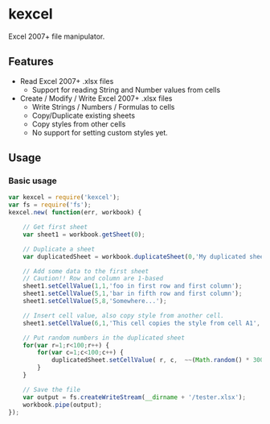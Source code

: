 kexcel
======

Excel 2007+ file manipulator.

Features
--------
 * Read Excel 2007+ .xlsx files
   * Support for reading String and Number values from cells
 * Create / Modify / Write Excel 2007+ .xlsx files
   * Write Strings / Numbers / Formulas to cells
   * Copy/Duplicate existing sheets
   * Copy styles from other cells
   * No support for setting custom styles yet.

Usage
-----

### Basic usage

```javascript
var kexcel = require('kexcel');
var fs = require('fs');
kexcel.new( function(err, workbook) {

    // Get first sheet
    var sheet1 = workbook.getSheet(0);

    // Duplicate a sheet
    var duplicatedSheet = workbook.duplicateSheet(0,'My duplicated sheet');

    // Add some data to the first sheet
    // Caution!! Row and column are 1-based
    sheet1.setCellValue(1,1,'foo in first row and first column');
    sheet1.setCellValue(5,1,'bar in fifth row and first column');
    sheet1.setCellValue(5,8,'Somewhere...');

    // Insert cell value, also copy style from another cell.
    sheet1.setCellValue(6,1,'This cell copies the style from cell A1', 'A1');

    // Put random numbers in the duplicated sheet
    for(var r=1;r<100;r++) {
        for(var c=1;c<100;c++) {
            duplicatedSheet.setCellValue( r, c,  ~~(Math.random() * 300) );
        }
    }

    // Save the file
    var output = fs.createWriteStream(__dirname + '/tester.xlsx');
    workbook.pipe(output);
});
```